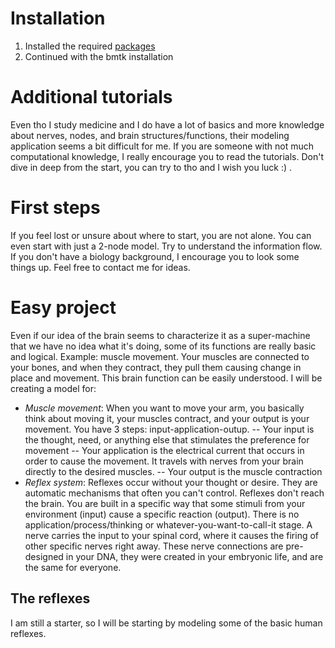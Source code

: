 # Installation
1) Installed the required [packages](https://alleninstitute.github.io/bmtk/installation.html)
2) Continued with the bmtk installation

# Additional tutorials
Even tho I study medicine and I do have a lot of basics and more knowledge about nerves, nodes, and brain structures/functions, their modeling application seems a bit difficult for me. If you are someone with not much computational knowledge, I really encourage you to read the tutorials. Don't dive in deep from the start, you can try to tho and I wish you luck :) . 

# First steps
If you feel lost or unsure about where to start, you are not alone. You can even start with just a 2-node model. Try to understand the information flow. If you don't have a biology background, I encourage you to look some things up. Feel free to contact me for ideas.

# Easy project
Even if our idea of the brain seems to characterize it as a super-machine that we have no idea what it's doing, some of its functions are really basic and logical. Example: muscle movement. Your muscles are connected to your bones, and when they contract, they pull them causing change in place and movement. This brain function can be easily understood. I will be creating a model for:
- *Muscle movement*:
When you want to move your arm, you basically think about moving it, your muscles contract, and your output is your movement. You have 3 steps: input-application-outup.
-- Your input is the thought, need, or anything else that stimulates the preference for movement
-- Your application is the electrical current that occurs in order to cause the movement. It travels with nerves from your brain directly to the desired muscles.
-- Your output is the muscle contraction
- *Reflex system*:
Reflexes occur without your thought or desire. They are automatic mechanisms that often you can't control. Reflexes don't reach the brain. You are built in a specific way that some stimuli from your environment (input) cause a specific reaction (output). There is no application/process/thinking or whatever-you-want-to-call-it stage. A nerve carries the input to your spinal cord, where it causes the firing of other specific nerves right away. These nerve connections are pre-designed in your DNA, they were created in your embryonic life, and are the same for everyone.

## The reflexes
I am still a starter, so I will be starting by modeling some of the basic human reflexes.



